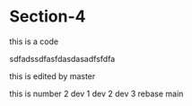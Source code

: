 # Section-4

this is a code
<br>

sdfadssdfasfdasdasadfsfdfa


this is edited by master

this is number 2
dev 1
dev 2
dev 3 
rebase main
